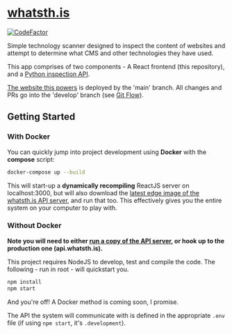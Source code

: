 # [whatsth.is][site]

[![CodeFactor](https://www.codefactor.io/repository/github/soup-bowl/whatsth.is/badge)](https://www.codefactor.io/repository/github/soup-bowl/whatsth.is)

Simple technology scanner designed to inspect the content of websites and attempt to determine what CMS and other technologies they have used.

This app comprises of two components - A React frontend (this repository), and a [Python inspection API][api].

[The website this powers][site] is deployed by the 'main' branch. All changes and PRs go into the 'develop' branch (see [Git Flow](https://www.atlassian.com/git/tutorials/comparing-workflows/gitflow-workflow)).

## Getting Started

### With Docker

You can quickly jump into project development using **Docker** with the **compose** script:

```bash
docker-compose up --build
```

This will start-up a **dynamically recompiling** ReactJS server on localhost:3000, but will also download the [latest edge image of the whatsth.is API server][api], and run that too. This effectively gives you the entire system on your computer to play with.

### Without Docker

**Note you will need to either [run a copy of the API server][api], or hook up to the production one (api.whatsth.is).**

This project requires NodeJS to develop, test and compile the code. The following - run in root - will quickstart you.

```bash
npm install
npm start
```

And you're off! A Docker method is coming soon, I promise.

The API the system will communicate with is defined in the appropriate `.env` file (if using `npm start`, it's `.development`).

[site]: https://whatsth.is
[api]:  https://github.com/soup-bowl/api.whatsth.is
